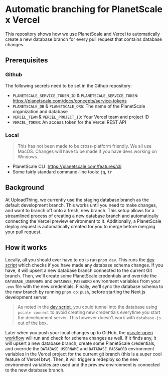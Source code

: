 # Automatic branching for PlanetScale x Vercel

This repository shows how we use PlanetScale and Vercel to automatically create a new database branch for every pull request that contains database changes.

## Prerequisites

### Github

The following secrets need to be set in the Github repository:
- `PLANETSCALE_SERVICE_TOKEN_ID` & `PLANETSCALE_SERVICE_TOKEN`: https://planetscale.com/docs/concepts/service-tokens
- `PLANETSCALE_DB` & `PLANETSCALE_ORG`: The name of the PlanetScale organization and database
- `VERCEL_TEAM` & `VERCEL_PROJECT_ID`: Your Vercel team and project ID
- `VERCEL_TOKEN`: An access token for the Vercel REST API

### Local

> This has not been made to be cross-platform friendly. We all use MacOS. Changes will have to be made if you have devs working on Windows.

- PlanetScale CLI: https://planetscale.com/features/cli
- Some fairly standard command-line tools: `jq`, `tr`

## Background

At UploadThing, we currently use the staging database branch as the default development branch. This works until you need to make changes, and want to branch off onto a fresh, new branch. This setup allows for a streamlined process of creating a new database branch and automatically connecting the Vercel preview environment to it. Additionally, a PlanetScale deploy request is automatically created for you to merge before merging your pull request.

## How it works

Locally, all you should ever have to do is run `pnpm dev`. This runs the [dev script](./dev.sh) which checks if you have made any database schema changes. If you have, it will upsert a new database branch connected to the current Git branch. Then, we'll create some PlanetScale credentials and override the `DATABASE_USERNAME` and `DATABASE_PASSWORD` environment variables from your `.env` file with the new credentials. Finally, we'll sync the database schema to the new branch by running `pnpm db:push`, before starting the Next.js development server.

> As noted in the [dev script](./dev.sh), you could tunnel into the database using `pscale connect` to avoid creating new credentials everytime you start the development server. This however doesn't work with `database-js` out of the box.

Later when you push your local changes up to GitHub, the [pscale-open workflow](.github/workflows/pscale-open.yaml) will run and check for schema changes as well. If it finds any, it will upsert a new database branch, create some PlanetScale credentials, and override the `DATABASE_USERNAME` and `DATABASE_PASSWORD` environment variables in the Vercel project for the current git branch (this is a super cool feature of Vercel btw). Then, it will trigger a redeploy so the new environment variables are used and the preview environment is connected to the new database branch.
